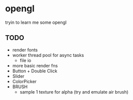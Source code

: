 # opengl

tryin to learn me some opengl

## TODO
* render fonts
* worker thread pool for async tasks
  * file io
* more basic render fns
* Button + Double Click
* Slider
* ColorPicker
* BRUSH
  * sample 1 texture for alpha (try and emulate air brush)

